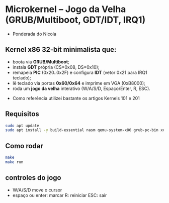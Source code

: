# Microkernel – Jogo da Velha (GRUB/Multiboot, GDT/IDT, IRQ1)
* Ponderada do Nicola 

## Kernel x86 32-bit minimalista que:
- boota via **GRUB/Multiboot**;
- instala **GDT** própria (CS=0x08, DS=0x10);
- remapeia **PIC** (0x20..0x2F) e configura **IDT** (vetor 0x21 para IRQ1 teclado);
- lê teclado via portas **0x60/0x64** e imprime em VGA (0xB8000);
- roda um **jogo da velha** interativo (W/A/S/D, Espaço/Enter, R, ESC).

* Como referência utilizei bastante os artigos Kernels 101 e 201 

## Requisitos
```bash
sudo apt update
sudo apt install -y build-essential nasm qemu-system-x86 grub-pc-bin xorriso mtools gcc-multilib
```
## Como rodar 
```bash
make
make run
```
## controles do jogo 
* W/A/S/D move o cursor 
* espaço ou enter: marcar
R: reiniciar 
ESC: sair
